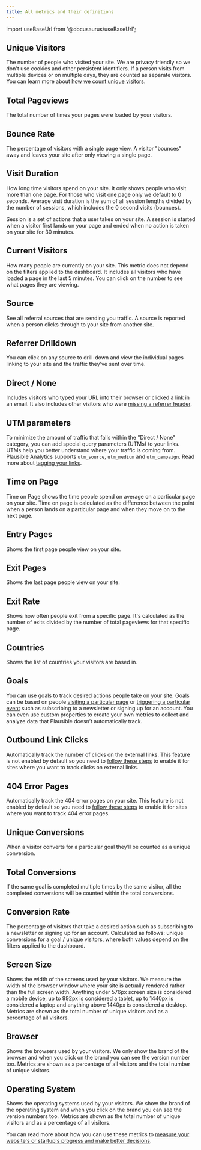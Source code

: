 ```yaml
---
title: All metrics and their definitions
---
```


import useBaseUrl from '@docusaurus/useBaseUrl';

## Unique Visitors

The number of people who visited your site. We are privacy friendly so we don't use cookies and other persistent identifiers. If a person visits from multiple devices or on multiple days, they are counted as separate visitors. You can learn more about [how we count unique visitors](https://plausible.io/data-policy).

## Total Pageviews

The total number of times your pages were loaded by your visitors.

## Bounce Rate

The percentage of visitors with a single page view. A visitor "bounces" away and leaves your site after only viewing a single page. 

## Visit Duration

How long time visitors spend on your site. It only shows people who visit more than one page. For those who visit one page only we default to 0 seconds. Average visit duration is the sum of all session lengths divided by the number of sessions, which includes the 0 second visits (bounces).

Session is a set of actions that a user takes on your site. A session is started when a visitor first lands on your page and ended when no action is taken on your site for 30 minutes.

## Current Visitors

How many people are currently on your site. This metric does not depend on the filters applied to the dashboard. It includes all visitors who have loaded a page in the last 5 minutes. You can click on the number to see what pages they are viewing.

## Source

See all referral sources that are sending you traffic. A source is reported when a person clicks through to your site from another site.

## Referrer Drilldown

You can click on any source to drill-down and view the individual pages linking to your site and the traffic they've sent over time.

## Direct / None

Includes visitors who typed your URL into their browser or clicked a link in an email. It also includes other visitors who were [missing a referrer header](https://plausible.io/blog/referrer-policy).

## UTM parameters

To minimize the amount of traffic that falls within the "Direct / None" category, you can add special query parameters (UTMs) to your links. UTMs help you better understand where your traffic is coming from. Plausible Analytics supports `utm_source`, `utm_medium` and `utm_campaign`. Read more about [tagging your links](manual-link-tagging.md).

## Time on Page

Time on Page shows the time people spend on average on a particular page on your site. Time on page is calculated as the difference between the point when a person lands on a particular page and when they move on to the next page.

## Entry Pages

Shows the first page people view on your site.

## Exit Pages

Shows the last page people view on your site.

## Exit Rate

Shows how often people exit from a specific page. It's calculated as the number of exits divided by the number of total pageviews for that specific page.

## Countries

Shows the list of countries your visitors are based in.

## Goals

You can use goals to track desired actions people take on your site. Goals can be based on people [visiting a particular page](pageview-goals.md) or [triggering a particular event](custom-event-goals.md) such as subscribing to a newsletter or signing up for an account. You can even use custom properties to create your own metrics to collect and analyze data that Plausible doesn’t automatically track. 

## Outbound Link Clicks

Automatically track the number of clicks on the external links. This feature is not enabled by default so you need to [follow these steps](outbound-link-click-tracking.md) to enable it for sites where you want to track clicks on external links.

## 404 Error Pages

Automatically track the 404 error pages on your site. This feature is not enabled by default so you need to [follow these steps](404-error-pages-tracking.md) to enable it for sites where you want to track 404 error pages.

## Unique Conversions

When a visitor converts for a particular goal they’ll be counted as a unique conversion.

## Total Conversions

If the same goal is completed multiple times by the same visitor, all the completed conversions will be counted within the total conversions.

## Conversion Rate

The percentage of visitors that take a desired action such as subscribing to a newsletter or signing up for an account. Calculated as follows:
unique conversions for a goal / unique visitors, where both values depend on the filters applied to the dashboard. 

## Screen Size

Shows the width of the screens used by your visitors. We measure the width of the browser window where your site is actually rendered rather than the full screen width. Anything under 576px screen size is considered a mobile device, up to 992px is considered a tablet, up to 1440px is considered a laptop and anything above 1440px is considered a desktop. Metrics are shown as the total number of unique visitors and as a percentage of all visitors.

## Browser

Shows the browsers used by your visitors. We only show the brand of the browser and when you click on the brand you can see the version number too. Metrics are shown as a percentage of all visitors and the total number of unique visitors.

## Operating System

Shows the operating systems used by your visitors. We show the brand of the operating system and when you click on the brand you can see the version numbers too. Metrics are shown as the total number of unique visitors and as a percentage of all visitors.

You can read more about how you can use these metrics to [measure your website's or startup's progress and make better decisions](https://plausible.io/blog/analytics-metrics-definitions).
